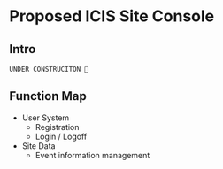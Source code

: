 # Proposed ICIS Site Console

## Intro
`UNDER CONSTRUCITON 🚧`

## Function Map
* User System
    * Registration
    * Login / Logoff
* Site Data
    * Event information management 

